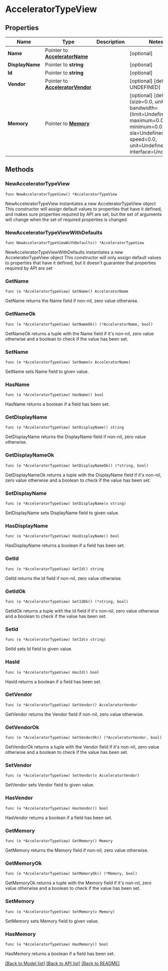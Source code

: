# AcceleratorTypeView

## Properties

Name | Type | Description | Notes
------------ | ------------- | ------------- | -------------
**Name** | Pointer to [**AcceleratorName**](AcceleratorName.md) |  | [optional] 
**DisplayName** | Pointer to **string** |  | [optional] 
**Id** | Pointer to **string** |  | [optional] 
**Vendor** | Pointer to [**AcceleratorVendor**](AcceleratorVendor.md) |  | [optional] [default to UNDEFINED]
**Memory** | Pointer to [**Memory**](Memory.md) |  | [optional] [default to {size=0.0, unit=Gb, bandwidth={limit=Undefined, maximum=0.0, minimum=0.0, sla=Undefined, speed=0.0, unit=Undefined}, interface=Undefined}]

## Methods

### NewAcceleratorTypeView

`func NewAcceleratorTypeView() *AcceleratorTypeView`

NewAcceleratorTypeView instantiates a new AcceleratorTypeView object
This constructor will assign default values to properties that have it defined,
and makes sure properties required by API are set, but the set of arguments
will change when the set of required properties is changed

### NewAcceleratorTypeViewWithDefaults

`func NewAcceleratorTypeViewWithDefaults() *AcceleratorTypeView`

NewAcceleratorTypeViewWithDefaults instantiates a new AcceleratorTypeView object
This constructor will only assign default values to properties that have it defined,
but it doesn't guarantee that properties required by API are set

### GetName

`func (o *AcceleratorTypeView) GetName() AcceleratorName`

GetName returns the Name field if non-nil, zero value otherwise.

### GetNameOk

`func (o *AcceleratorTypeView) GetNameOk() (*AcceleratorName, bool)`

GetNameOk returns a tuple with the Name field if it's non-nil, zero value otherwise
and a boolean to check if the value has been set.

### SetName

`func (o *AcceleratorTypeView) SetName(v AcceleratorName)`

SetName sets Name field to given value.

### HasName

`func (o *AcceleratorTypeView) HasName() bool`

HasName returns a boolean if a field has been set.

### GetDisplayName

`func (o *AcceleratorTypeView) GetDisplayName() string`

GetDisplayName returns the DisplayName field if non-nil, zero value otherwise.

### GetDisplayNameOk

`func (o *AcceleratorTypeView) GetDisplayNameOk() (*string, bool)`

GetDisplayNameOk returns a tuple with the DisplayName field if it's non-nil, zero value otherwise
and a boolean to check if the value has been set.

### SetDisplayName

`func (o *AcceleratorTypeView) SetDisplayName(v string)`

SetDisplayName sets DisplayName field to given value.

### HasDisplayName

`func (o *AcceleratorTypeView) HasDisplayName() bool`

HasDisplayName returns a boolean if a field has been set.

### GetId

`func (o *AcceleratorTypeView) GetId() string`

GetId returns the Id field if non-nil, zero value otherwise.

### GetIdOk

`func (o *AcceleratorTypeView) GetIdOk() (*string, bool)`

GetIdOk returns a tuple with the Id field if it's non-nil, zero value otherwise
and a boolean to check if the value has been set.

### SetId

`func (o *AcceleratorTypeView) SetId(v string)`

SetId sets Id field to given value.

### HasId

`func (o *AcceleratorTypeView) HasId() bool`

HasId returns a boolean if a field has been set.

### GetVendor

`func (o *AcceleratorTypeView) GetVendor() AcceleratorVendor`

GetVendor returns the Vendor field if non-nil, zero value otherwise.

### GetVendorOk

`func (o *AcceleratorTypeView) GetVendorOk() (*AcceleratorVendor, bool)`

GetVendorOk returns a tuple with the Vendor field if it's non-nil, zero value otherwise
and a boolean to check if the value has been set.

### SetVendor

`func (o *AcceleratorTypeView) SetVendor(v AcceleratorVendor)`

SetVendor sets Vendor field to given value.

### HasVendor

`func (o *AcceleratorTypeView) HasVendor() bool`

HasVendor returns a boolean if a field has been set.

### GetMemory

`func (o *AcceleratorTypeView) GetMemory() Memory`

GetMemory returns the Memory field if non-nil, zero value otherwise.

### GetMemoryOk

`func (o *AcceleratorTypeView) GetMemoryOk() (*Memory, bool)`

GetMemoryOk returns a tuple with the Memory field if it's non-nil, zero value otherwise
and a boolean to check if the value has been set.

### SetMemory

`func (o *AcceleratorTypeView) SetMemory(v Memory)`

SetMemory sets Memory field to given value.

### HasMemory

`func (o *AcceleratorTypeView) HasMemory() bool`

HasMemory returns a boolean if a field has been set.


[[Back to Model list]](../README.md#documentation-for-models) [[Back to API list]](../README.md#documentation-for-api-endpoints) [[Back to README]](../README.md)


